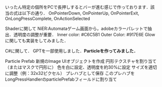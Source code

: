 いったん特定の個所をPCで長押しするとバーが進む感じで作っております．該当の式は以下の通り．
OnPointerDown, OnPointerUp, OnPointerExit, OnLongPressComplete, OnActionSelected

Shaderに関して
  NiER:Automataゲーム画面から，adobeカラーパレットで抽出．透明度の調整が重要．
  Inner color: #C6C5B1 
  Outer Color: #917E6E
  Glowに関しても実装をしてみました．

C#に関して．
GPTを一部使用しました．**Particleを作ってみました．**

Particle Prefab
  新規のImage UIオブジェクトを作成
  円形テクスチャを割り当て（またはマスクで円形に）
  色を白に設定、透明度を約30%に設定
  サイズを適切に調整（例：32x32ピクセル）
  プレハブとして保存
  このプレハブをLongPressHandlerのparticlePrefabフィールドに割り当て

  

